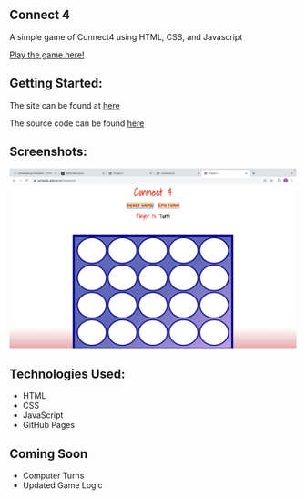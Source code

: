 ## Connect 4 <br>

A simple game of Connect4 using HTML, CSS, and Javascript <br>

<a href="https://achasek.github.io/Connect4/">Play the game here!</a>


## Getting Started:
The site can be found at <a href="https://achasek.github.io/Connect4/">here</a>


The source code can be found <a href="https://github.com/achasek/Connect4">here</a>


## Screenshots:

<img src="./screenshot/ss1.png" width="900">

## Technologies Used:
- HTML
- CSS
- JavaScript
- GitHub Pages

## Coming Soon
- Computer Turns
- Updated Game Logic
